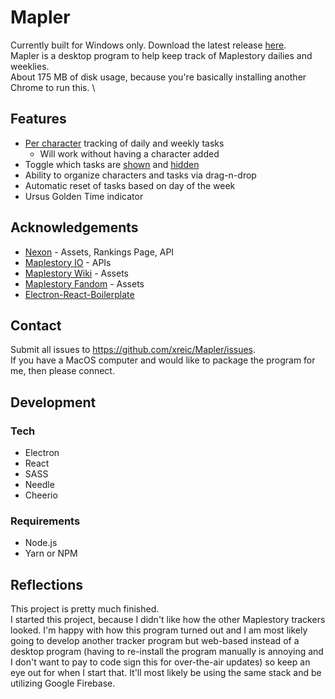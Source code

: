 # Mapler

Currently built for Windows only. Download the latest release [here](https://github.com/xreic/Mapler/releases). \
Mapler is a desktop program to help keep track of Maplestory dailies and weeklies. \
About 175 MB of disk usage, because you're basically installing another Chrome to run this. \

## Features

- [Per character](https://uc59ea92a731f9d76a2c8da69637.previews.dropboxusercontent.com/p/thumb/ABB-hR147du33yoNgO9ooy7upNgXGe3C82lN2aufY3fEOHwkaxTl4McowhnXkUlSSJzUbgiNII0fpEZbTb3DAkf4n2MX11vx52rDz0-Ep1eNg6OxsAwYz01nznE-4nxgObyCeZn240m-XhGRfbIzQ55y4UKR4UX0dOAP-mFA9bkytKuS--uwiaZP9Q5U5MqiAW9oMp4LPMNpcT71B8wGrrDpsxyud5tagmXleimIYqnSV7WBhA_rJYrGL8K4Cpp5qg9mUF_PgsixGg_IpdA1d0LS67bqloa-BZt09jUMPfsWgFNDdzFqaLPnHdA9xI7lCwTPJC0vHykUPRYeaiFWD71gVUNP6TZTSDwFjE0G8eayQGILmpFymaZbOw-xsZNR95Twd2FVsfG-29Ft3FuTjFLj/p.png?fv_content=true&size_mode=5) tracking of daily and weekly tasks
  - Will work without having a character added
- Toggle which tasks are [shown](https://uc83bffe78ed70a7f872b479f9db.previews.dropboxusercontent.com/p/thumb/ABAUngAajxXmvQ4-x8YT9xUwwT4_VY3EwwbaS-M9FI__c6nFOH4NDHWDYLDAKstswhSpRhBqMd-7W9Ik_Q2i4LzuEPrRY-GkUvoW9F8gNqWqIz22LHjf-ZStCoEwz9ZwXjjQ_9EJ2cZWSogaQ6EueN-3dajO5Sy9qTJdSkp6zWA7dt7mhprlYYAGSEclJ778350IOb7Pvm-PcRyzs2XFQqHDW3reWSBu-EurGqOKfKIRDqWBj_4Npysvtiqc0sC9FWqSNuMn6SD5qR_Gsa4bDEarisyC3gmLMWSNSgimp5RgpBdBghSsBAB_s46qo7tqlonqejLdd8u086Vaumi17yfwDYj6fift1tJGuH9H7Kyxpw-Bokekt-BqGogUHiXBDQbZQ_oge3a_qSNOciyf4nMC/p.png?fv_content=true&size_mode=5) and [hidden](https://uc3f78bd8440e8978e09634cc048.previews.dropboxusercontent.com/p/thumb/ABCi2f6Uz5mWtlWCWB2HhrRliiTStzMIe32AMyC-HYDsDLlfuDAS5FrVZp-JVNP8WotkSnmaRzxWBDeCZbg_iad7NfWj3X2lQW8indXGRkngdvx9GhLt8gRmvl6ZxHWkqOuzD3oexINiHUxZsW_L3vMa0zeMLCJctCA2YcQAFHdaj7F7wjWlOX8EYdq5HUtjkqfp_RTT17FRwuZ0oWijIa6wcWm6F_emEExtW0jVhE9XNyVq7IeJGkjJp11j99LPqL-4Le54r6zoeVZfrOTka_3ATn6Xp-kE5oi3_qPWUr76J2xn_WV8FOYvIwynTqrZfSMW2Y-IljexH-6rIWP9tYx77tbrPZ3kcrHLxOYLhEetuDuY_1jxSwoRgC-nM02v2o56T2-4Qzb-10wXVw5biOfC/p.png?fv_content=true&size_mode=5)
- Ability to organize characters and tasks via drag-n-drop
- Automatic reset of tasks based on day of the week
- Ursus Golden Time indicator

## Acknowledgements

- [Nexon](https://maplestory.nexon.net/) - Assets, Rankings Page, API
- [Maplestory IO](https://maplestory.io/) - APIs
- [Maplestory Wiki](https://maplestory.wiki/) - Assets
- [Maplestory Fandom](https://maplestory.fandom.com/wiki/MapleStory:Main_Page) - Assets
- [Electron-React-Boilerplate](https://github.com/electron-react-boilerplate/electron-react-boilerplate)

## Contact

Submit all issues to https://github.com/xreic/Mapler/issues. \
If you have a MacOS computer and would like to package the program for me, then please connect.

## Development

### Tech

- Electron
- React
- SASS
- Needle
- Cheerio

### Requirements

- Node.js
- Yarn or NPM

## Reflections

This project is pretty much finished. \
I started this project, because I didn't like how the other Maplestory trackers looked. I'm happy with how this program turned out and I am most likely going to develop another tracker program but web-based instead of a desktop program (having to re-install the program manually is annoying and I don't want to pay to code sign this for over-the-air updates) so keep an eye out for when I start that. It'll most likely be using the same stack and be utilizing Google Firebase.
